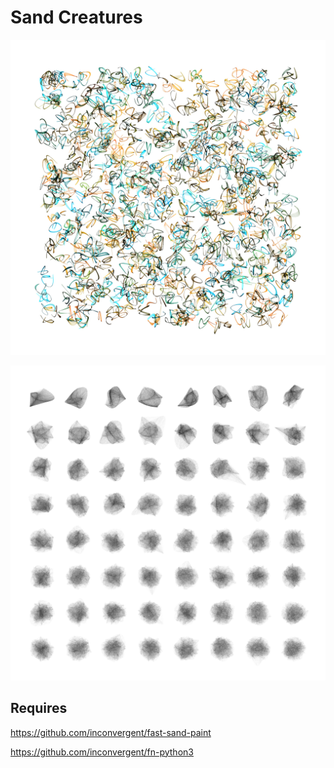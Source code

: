 # Sand Creatures

![img](/img/img2.jpg?raw=true "img")

![img](/img/img.png?raw=true "img")

## Requires

https://github.com/inconvergent/fast-sand-paint

https://github.com/inconvergent/fn-python3

